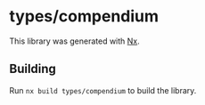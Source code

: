 # types/compendium

This library was generated with [Nx](https://nx.dev).

## Building

Run `nx build types/compendium` to build the library.
